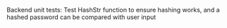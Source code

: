 Backend unit tests: 
Test HashStr function to ensure hashing works, and a hashed password can be compared with user input
